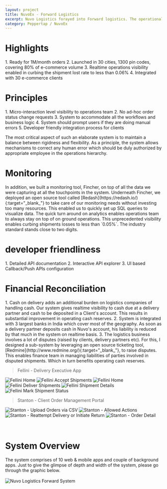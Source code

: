 ```yaml
---
layout: project
title: NuvoEx - Forward Logistics
excerpt: Nuvo Logistics forayed into Forward logistics. The operational processes and the corresponding conceptualization of technical system.
category: Peppertap / NuvoEx
---
```

<h1 class="heading">Highlights</h1>
1. Ready for 1M/month orders
2. Launched in 30 cities, 1300 pin codes, covering 80% of e-commerce volume
3. Realtime operations visibility enabled in curbing the shipment lost rate to less than 0.06%
4. Integrated with 30 e-commerce clients

<h1 class="heading">Principles</h1>
1. Micro-interaction level visibility to operations team
2. No ad-hoc order status change requests
3. System to accommodate all the workflows and business logic
4. System should prompt users if they are doing manual errors
5. Developer friendly integration process for clients

The most critical aspect of such an elaborate system is to maintain a balance between rigidness and flexibility. As a principle, the system allows mechanisms to correct any human error which should be duly authorized by appropriate employee in the operations hierarchy.

<h1 class="heading">Monitoring</h1>
In addition, we built a monitoring tool, Fincher, on top of all the data we were capturing at all the touchpoints in the system. Underneath Fincher, we deployed an open source tool called [Redash](https://redash.io/){:target="_blank_"} to take care of our monitoring needs without investing too many resources. This enabled us to quickly set up SQL queries to visualize data. The quick turn around on analytics enables operations team to always stay on top of on ground operations. This unprecedented visibility enables curbing shipments losses to less than `0.05%`. The industry standard stands close to two digits.

<h1 class="heading">developer friendliness</h1>
1. Detailed API documentation
2. Interactive API explorer
3. UI based Callback/Push APIs configuration

<h1 class="heading">Financial Reconciliation</h1>
1. Cash on delivery adds an additional burden on logistics companies of handling cash. Our system gives realtime visibility to cash due at a delivery partner and cash to be deposited in a Client's account. This results in substantial improvement in operating cash reserves.
2. System is integrated with 3 largest banks in India which cover most of the geography. As soon as a delivery partner deposits cash in Nuvo's account, his liability is reduced by that much in the system on realtime basis.
3. The logistics business involves a lot of disputes (raised by clients, delivery partners etc). For this, I designed a sub-system by leveraging an open source ticketing tool, [Redmine](http://www.redmine.org/){:target="_blank_"}, to raise disputes. This enables finance team in managing liabilities of parties involved in disputed shipments. Which in turn benefits operating cash reserves.

> Fellini - Delivery Executive App

<div class="device-container">
  <div class="cd-iphone-6 cd-silver device android">
    <div class="cd-body">
      <div class="cd-sound"></div>
      <div class="cd-sleep"></div>
      <div class="cd-camera"></div>
      <div class="cd-ear"></div>
      <div class="cd-home"></div>
      <div class="cd-screen cd-transition-slider">
        <!-- img, iframe, content, etc. goes here -->
        <img src="/assets/img/nuvoex/fellini-home.png" alt="Fellini Home">
        <img src="/assets/img/nuvoex/fellini-accept.png" alt="Fellini Accept Shipments">
        <img src="/assets/img/nuvoex/fellini-home.png" alt="Fellini Home">
        <img src="/assets/img/nuvoex/fellini-deliver.png" alt="Fellini Deliver Shipments">
        <img src="/assets/img/nuvoex/fellini-shipment.png" alt="Fellini Shipment Details">
        <img src="/assets/img/nuvoex/fellini-status-change.png" alt="Fellini Mark Shipment Status">
      </div>
    </div>
  </div>
</div>

> Stanton - Client Order Management Portal

<div class="device-container">
  <div class="cd-mac cd-pro cd-fill-parent device">
    <div class="cd-top"></div>
    <div class="cd-bottom"></div>
    <div class="cd-camera"></div>
    <div class="cd-notch"></div>
    <div class="cd-screen cd-transition-slider">
      <!-- img, iframe, content, etc. goes here -->
      <img src="/assets/img/nuvoex/stanton-upload.png" alt="Stanton - Upload Orders via CSV">
      <img src="/assets/img/nuvoex/stanton-sidebar.png" alt="Stanton - Allowed Actions">
      <img src="/assets/img/nuvoex/stanton-actions.png" alt="Stanton - Reattempt Delivery or Initiate Return">
      <img src="/assets/img/nuvoex/stanton-detail.png" alt="Stanton - Order Detail">
    </div>
  </div>
</div>
<br/>
<br/>
<h1 class="heading">System Overview</h1>
The system comprises of 10 web & mobile apps and couple of background apps. Just to give the glimpse of depth and width of the system, please go through the graphic below.
<br/>
<br/>
<img class="image-fullwidth" src="/assets/img/nuvoex/nuvo-forward-portrait.png" alt="Nuvo Logistics Forward System"/>